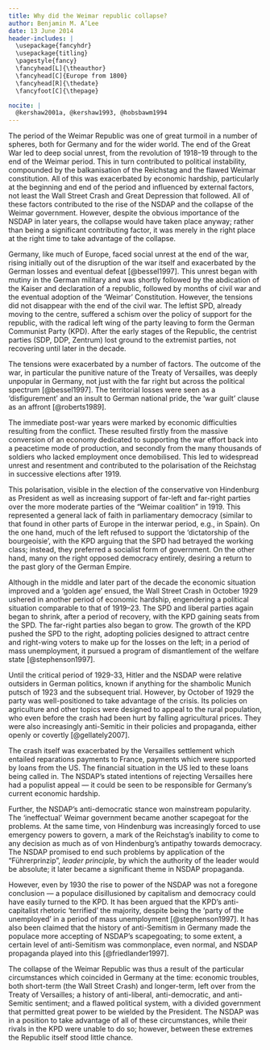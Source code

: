 ```yaml
---
title: Why did the Weimar republic collapse?
author: Benjamin M. A’Lee
date: 13 June 2014
header-includes: |
  \usepackage{fancyhdr}
  \usepackage{titling}
  \pagestyle{fancy}
  \fancyhead[L]{\theauthor}
  \fancyhead[C]{Europe from 1800}
  \fancyhead[R]{\thedate}
  \fancyfoot[C]{\thepage}

nocite: |
  @kershaw2001a, @kershaw1993, @hobsbawm1994
---
```


<!-- 54% average with first essay -->

The period of the Weimar Republic was one of great turmoil in a number of spheres, both for Germany and for the wider world. The end of the Great War led to deep social unrest, from the revolution of 1918–19 through to the end of the Weimar period. This in turn contributed to political instability, compounded by the balkanisation of the Reichstag and the flawed Weimar constitution. All of this was exacerbated by economic hardship, particularly at the beginning and end of the period and influenced by external factors, not least the Wall Street Crash and Great Depression that followed. All of these factors contributed to the rise of the NSDAP and the collapse of the Weimar government. However, despite the obvious importance of the NSDAP in later years, the collapse would have taken place anyway; rather than being a significant contributing factor, it was merely in the right place at the right time to take advantage of the collapse.

Germany, like much of Europe, faced social unrest at the end of the war, rising initially out of the disruption of the war itself and exacerbated by the German losses and eventual defeat [@bessel1997]. This unrest began with mutiny in the German military and was shortly followed by the abdication of the Kaiser and declaration of a republic, followed by months of civil war and the eventual adoption of the ‘Weimar’ Constitution. However, the tensions did not disappear with the end of the civil war. The leftist SPD, already moving to the centre, suffered a schism over the policy of support for the republic, with the radical left wing of the party leaving to form the German Communist Party (KPD). After the early stages of the Republic, the centrist parties (SDP, DDP, Zentrum) lost ground to the extremist parties, not recovering until later in the decade.

The tensions were exacerbated by a number of factors. The outcome of the war, in particular the punitive nature of the Treaty of Versailles, was deeply unpopular in Germany, not just with the far right but across the political spectrum [@bessel1997]. The territorial losses were seen as a ‘disfigurement’ and an insult to German national pride, the ‘war guilt’ clause as an affront [@roberts1989].

The immediate post-war years were marked by economic difficulties resulting from the conflict. These resulted firstly from the massive conversion of an economy dedicated to supporting the war effort back into a peacetime mode of production, and secondly from the many thousands of soldiers who lacked employment once demobilised. This led to widespread unrest and resentment and contributed to the polarisation of the Reichstag in successive elections after 1919.

This polarisation, visible in the election of the conservative von Hindenburg as President as well as increasing support of far-left and far-right parties over the more moderate parties of the “Weimar coalition” in 1919. This represented a general lack of faith in parliamentary democracy (similar to that found in other parts of Europe in the interwar period, e.g., in Spain). On the one hand, much of the left refused to support the ‘dictatorship of the bourgeoisie’, with the KPD arguing that the SPD had betrayed the working class; instead, they preferred a socialist form of government. On the other hand, many on the right opposed democracy entirely, desiring a return to the past glory of the German Empire.

Although in the middle and later part of the decade the economic situation improved and a ‘golden age’ ensued, the Wall Street Crash in October 1929 ushered in another period of economic hardship, engendering a political situation comparable to that of 1919–23. The SPD and liberal parties again began to shrink, after a period of recovery, with the KPD gaining seats from the SPD. The far-right parties also began to grow. The growth of the KPD pushed the SPD to the right, adopting policies designed to attract centre and right-wing voters to make up for the losses on the left; in a period of mass unemployment, it pursued a program of dismantlement of the welfare state [@stephenson1997].

Until the critical period of 1929-33, Hitler and the NSDAP were relative outsiders in German politics, known if anything for the shambolic Munich putsch of 1923 and the subsequent trial. However, by October of 1929 the party was well-positioned to take advantage of the crisis. Its policies on agriculture and other topics were designed to appeal to the rural population, who even before the crash had been hurt by falling agricultural prices. They were also increasingly anti-Semitic in their policies and propaganda, either openly or covertly [@gellately2007].

The crash itself was exacerbated by the Versailles settlement which entailed reparations payments to France, payments which were supported by loans from the US. The financial situation in the US led to these loans being called in. The NSDAP’s stated intentions of rejecting Versailles here had a populist appeal — it could be seen to be responsible for Germany’s current economic hardship.

Further, the NSDAP’s anti-democratic stance won mainstream popularity. The ‘ineffectual’ Weimar government became another scapegoat for the problems. At the same time, von Hindenburg was increasingly forced to use emergency powers to govern, a mark of the Reichstag’s inability to come to any decision as much as of von Hindenburg’s antipathy towards democracy. The NSDAP promised to end such problems by application of the “Führerprinzip”, _leader principle_, by which the authority of the leader would be absolute; it later became a significant theme in NSDAP propaganda.

However, even by 1930 the rise to power of the NSDAP was not a foregone conclusion — a populace disillusioned by capitalism and democracy could have easily turned to the KPD. It has been argued that the KPD’s anti-capitalist rhetoric ‘terrified’ the majority, despite being the ‘party of the unemployed’ in a period of mass unemployment [@stephenson1997]. It has also been claimed that the history of anti-Semitism in Germany made the populace more accepting of NSDAP’s scapegoating; to some extent, a certain level of anti-Semitism was commonplace, even normal, and NSDAP propaganda played into this [@friedlander1997].

The collapse of the Weimar Republic was thus a result of the particular circumstances which coincided in Germany at the time: economic troubles, both short-term (the Wall Street Crash) and longer-term, left over from the Treaty of Versailles; a history of anti-liberal, anti-democratic, and anti-Semitic sentiment; and a flawed political system, with a divided government that permitted great power to be wielded by the President. The NSDAP was in a position to take advantage of all of these circumstances, while their rivals in the KPD were unable to do so; however, between these extremes the Republic itself stood little chance.
